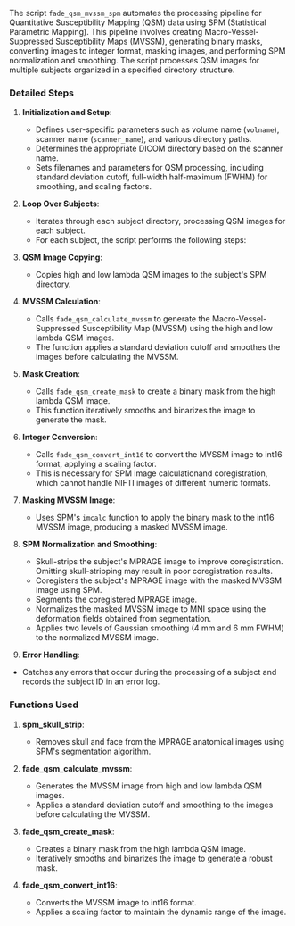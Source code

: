 The script `fade_qsm_mvssm_spm` automates the processing pipeline for Quantitative Susceptibility Mapping (QSM) data using SPM (Statistical Parametric Mapping). This pipeline involves creating Macro-Vessel-Suppressed Susceptibility Maps (MVSSM), generating binary masks, converting images to integer format, masking images, and performing SPM normalization and smoothing. The script processes QSM images for multiple subjects organized in a specified directory structure.

### Detailed Steps

1. **Initialization and Setup**:
   - Defines user-specific parameters such as volume name (`volname`), scanner name (`scanner_name`), and various directory paths.
   - Determines the appropriate DICOM directory based on the scanner name.
   - Sets filenames and parameters for QSM processing, including standard deviation cutoff, full-width half-maximum (FWHM) for smoothing, and scaling factors.

2. **Loop Over Subjects**:
   - Iterates through each subject directory, processing QSM images for each subject.
   - For each subject, the script performs the following steps:

3. **QSM Image Copying**:
   - Copies high and low lambda QSM images to the subject's SPM directory.

4. **MVSSM Calculation**:
   - Calls `fade_qsm_calculate_mvssm` to generate the Macro-Vessel-Suppressed Susceptibility Map (MVSSM) using the high and low lambda QSM images.
   - The function applies a standard deviation cutoff and smoothes the images before calculating the MVSSM.

5. **Mask Creation**:
   - Calls `fade_qsm_create_mask` to create a binary mask from the high lambda QSM image.
   - This function iteratively smooths and binarizes the image to generate the mask.

6. **Integer Conversion**:
   - Calls `fade_qsm_convert_int16` to convert the MVSSM image to int16 format, applying a scaling factor.
   - This is necessary for SPM image calculationand coregistration, which cannot handle NIFTI images of different numeric formats.

7. **Masking MVSSM Image**:
   - Uses SPM's `imcalc` function to apply the binary mask to the int16 MVSSM image, producing a masked MVSSM image.

8. **SPM Normalization and Smoothing**:
   - Skull-strips the subject's MPRAGE image to improve coregistration. Omitting skull-stripping may result in poor coregistration results.
   - Coregisters the subject's MPRAGE image with the masked MVSSM image using SPM.
   - Segments the coregistered MPRAGE image.
   - Normalizes the masked MVSSM image to MNI space using the deformation fields obtained from segmentation.
   - Applies two levels of Gaussian smoothing (4 mm and 6 mm FWHM) to the normalized MVSSM image.

10. **Error Handling**:
   - Catches any errors that occur during the processing of a subject and records the subject ID in an error log.

### Functions Used

1. **spm_skull_strip**:
   - Removes skull and face from the MPRAGE anatomical images using SPM's segmentation algorithm.
     
2. **fade_qsm_calculate_mvssm**:
   - Generates the MVSSM image from high and low lambda QSM images.
   - Applies a standard deviation cutoff and smoothing to the images before calculating the MVSSM.

3. **fade_qsm_create_mask**:
   - Creates a binary mask from the high lambda QSM image.
   - Iteratively smooths and binarizes the image to generate a robust mask.

4. **fade_qsm_convert_int16**:
   - Converts the MVSSM image to int16 format.
   - Applies a scaling factor to maintain the dynamic range of the image.

